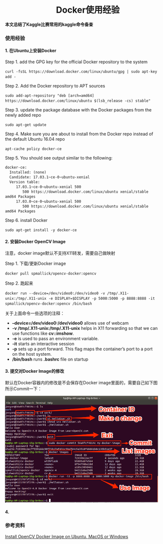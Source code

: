 # 　　　　　　Docker使用经验

**本文总结了Kaggle比赛常用的kaggle命令备查**

### 使用经验

#### **1. 在Ubuntu上安装Docker**

Step 1. add the GPG key for the official Docker repository to the system

  `curl -fsSL https://download.docker.com/linux/ubuntu/gpg | sudo apt-key add -`

Step 2. Add the Docker repository to APT sources

`sudo add-apt-repository "deb [arch=amd64] https://download.docker.com/linux/ubuntu $(lsb_release -cs) stable"`

Step 3. update the package database with the Docker packages from the newly added repo

`sudo apt-get update`

Step 4. Make sure you are about to install from the Docker repo instead of the default Ubuntu 16.04 repo

`apt-cache policy docker-ce`

Step 5. You should see output similar to the following:

```
docker-ce:
  Installed: (none)
  Candidate: 17.03.1~ce-0~ubuntu-xenial
  Version table:
     17.03.1~ce-0~ubuntu-xenial 500
        500 https://download.docker.com/linux/ubuntu xenial/stable amd64 Packages
     17.03.0~ce-0~ubuntu-xenial 500
        500 https://download.docker.com/linux/ubuntu xenial/stable amd64 Packages
```

Step 6. install Docker

`sudo apt-get install -y docker-ce`

#### **2. 安装Docker OpenCV Image**

注意，docker image默认不支持X11转发，需要自己做映射

  Step 1. 下载/更新Docker image

`docker pull spmallick/opencv-docker:opencv`

  Step 2.  跑起来

`docker run --device=/dev/video0:/dev/video0 -v /tmp/.X11-unix:/tmp/.X11-unix -e DISPLAY=$DISPLAY -p 5000:5000 -p 8888:8888 -it spmallick/opencv-docker:opencv /bin/bash`

关于上面命令一些选项的注释：

-  **–device=/dev/video0:/dev/video0** allows use of webcam
-  **-v /tmp/.X11-unix:/tmp/.X11-unix** helps in X11 forwarding so that we can use functions like **cv::imshow**.
-  **-e** is used to pass an environment variable.
-  **-it** starts an interactive session
-  **-p** sets up a port forward. This flag maps the container’s port to a port on the host system.
-  **/bin/bash** runs **.bashrc** file on startup

#### **3. 提交对Docker Image的修改**

默认在Docker容器内的修改是不会保存在Docker image里面的，需要自己如下图所示Commit一下：

![](images/commit-changes-to-docker-image.png)

#### **4.**



### 参考资料

[Install OpenCV Docker Image on Ubuntu,  MacOS  or Windows](https://www.learnopencv.com/install-opencv-docker-image-ubuntu-macos-windows/)

